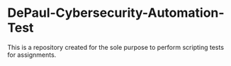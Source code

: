 # DePaul-Cybersecurity-Automation-Test
This is a repository created for the sole purpose to perform scripting tests for assignments. 
